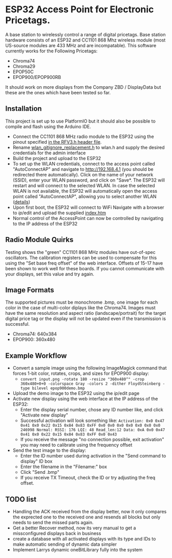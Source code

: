 # ESP32 Access Point for Electronic Pricetags.

A base station to wirelessly control a range of digital pricetags. Base station hardware consists of an ESP32 and CC1101 868 Mhz wireless module (most US-source modules are 433 MHz and are incompatable). This software currently works for the Following Pricetags:

* Chroma74
* Chroma29
* EPOP50C
* EPOP900/EPOP900RB

It should work on more displays from the Company ZBD / DisplayData but these are the ones which have been tested so far.

## Installation

This project is set up to use PlatformIO but it should also be possible to compile and flash using the Arduino IDE.
* Connect the CC1101 868 MHz radio module to the ESP32 using the pinout specified [in the RFV3.h header file](ESP32_Async_PlatformIO/RFV3/RFV3.h).
* Rename [wlan_gitignore_replacement.h](ESP32_Async_PlatformIO/RFV3/wlan_gitignore_replacement.h) to wlan.h and supply the desired credentials for the admin interface
* Build the project and upload to the ESP32
* To set up the WLAN credentials, connect to the access point called "AutoConnectAP" and navigate to http://192.168.4.1 (you should be redirected there automatically). Click on the name of your network (SSID), enter your WLAN password, and click on "Save*. The ESP32 will restart and will connect to the selected WLAN. In case the selected WLAN is not available, the ESP32 will automatically open the access point called "AutoConnectAP", allowing you to select another WLAN ([details](https://github.com/tzapu/WiFiManager))
* Upon first boot, the ESP32 will connect to WiFi Navigate with a browser to *ip*/edit and upload the supplied [index.htm](ESP32_Async_PlatformIO/index.htm)
* Normal control of the AccessPoint can now be controlled by navigating to the IP address of the ESP32

## Radio Module Quirks

Testing shows the "green" CC1101 868 MHz modules have out-of-spec oscillators. The calibration registers can be used to compensate for this using the "Set base freq offset" of the web interface. Offsets of 15-17 have been shown to work well for these boards. If you cannot communicate with your displays, set this value and try again.

## Image Formats

The supported pictures must be monochrome .bmp, one image for each color in the case of multi-color diplays like the Chroma74. Images must have the same resolution and aspect ratio (landscape/portrait) for the target digital price tag or the display will not be updated even if the transmission is successful.

* Chroma74: 640x384
* EPOP900: 360x480

## Example Workflow

* Convert a sample image using the following ImageMagick command that forces 1-bit color, rotates, crops, and sizes for EPOP900 display:
  * `convert input.png -rotate 180 -resize "360x480^" -crop 360x480+0+0 -colorspace Gray -colors 2 -dither FloydSteinberg -type bilevel epop900demo.bmp`
* Upload the demo image to the ESP32 using the *ip*/edit page
* Activate new display using the web interface at the IP address of the ESP32:
  * Enter the display serial number, chose any ID number like, and click "Activate new display"
  * Successful activation will look something like: ```Activation: 0x0 0x47 0x41 0x0 0x22 0x15 0x84 0x83 0xFF 0x0 0x0 0x0 0x0 0x0 0x0 0x0
246998 Normal: RSSI: 176 LQI: 48
 Read_len:12 Data: 0xA 0x0 0x47 0x41 0x0 0x22 0x15 0x84 0x83 0xFF 0x0 0x43```
  * If you receive the message "no connection possible, exit activation" you may need to calibrate using the frequency offset
* Send the test image to the display:
  * Enter the ID number used during activation in the "Send command to display" ID box
  * Enter the filename in the "Filename:" box
  * Click "Send .bmp"
  * If you receive TX Timeout, check the ID or try adjusting the freq offset.

## TODO list
- Handling the ACK received from the display better, now it only compares the exprected one to the received one and resends all blocks but only needs to send the missed parts again.
- Get a better Recover method, now its very manual to get a missconfigured displays back in business
- create a database with all activated displays with its type and IDs to make automatic sending of dynamic data simpler
- Implement Larrys dynamic oneBitLibrary fully into the system
